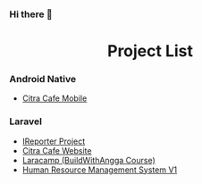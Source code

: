 ### Hi there 👋
<h3 See My [Portofolio](https://wahyusantoso.id) </h3>
<h1 align="center">Project List</h1>
<h3 align="left">Android Native</h3>

* [Citra Cafe Mobile](https://github.com/wahyusantso/Preview-Project-CitraCafe-Mobile)

<h3 align="left">Laravel</h3>

* [IReporter Project](https://github.com/wahyusantso/Preview-Project-IReporter)
* [Citra Cafe Website](https://github.com/wahyusantso/Preview-Project-CitraCafe-Website)
* [Laracamp (BuildWithAngga Course)](https://github.com/wahyusantso/Preview-Project-Laracamp-Bwa-Class)
* [Human Resource Management System V1](https://github.com/wahyusantso/Preview-Project-HRMS-BPR-Sehat-Sejahtera)
